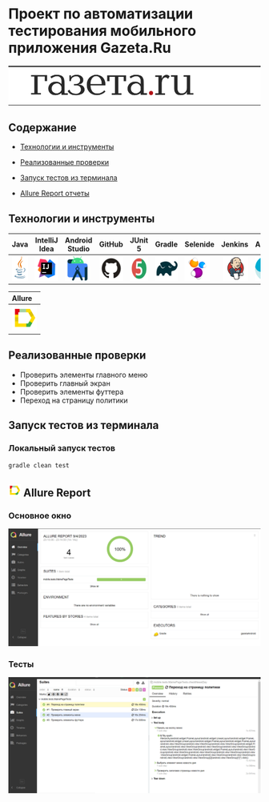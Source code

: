 <h1 >Проект по автоматизации тестирования мобильного приложения Gazeta.Ru</h1>

![GZ.png](images/logo/GZ.png)

## Содержание 

* <a href="#tools">Технологии и инструменты</a>

* <a href="#cases">Реализованные проверки</a>

* <a href="#console">Запуск тестов из терминала</a>

* <a href="#allure">Allure Report отчеты</a>

## Технологии и инструменты

| Java                                                                                                     | IntelliJ Idea                                                                                                                 | Android Studio                                                                                                                              | GitHub                                                                                                    | JUnit 5                                                                                                           | Gradle                                                                                                     | Selenide                                                                                                         |  Jenkins                                                                                                           |  Appium                                                                                                                      |
|:---------------------------------------------------------------------------------------------------------|-------------------------------------------------------------------------------------------------------------------------------|---------------------------------------------------------------------------------------------------------------------------------------------|-----------------------------------------------------------------------------------------------------------|-------------------------------------------------------------------------------------------------------------------|------------------------------------------------------------------------------------------------------------|------------------------------------------------------------------------------------------------------------------|-------------------------------------------------------------------------------------------------------------------:|------------------------------------------------------------------------------------------------------------------------------|
| <a href="https://www.java.com/"><img src="images/logo/Java.svg" width="50" height="50"  alt="Java"/></a> | <a id ="tech" href="https://www.jetbrains.com/idea/"><img src="images/logo/Idea.svg" width="50" height="50"  alt="IDEA"/></a> | <a href="https://developer.android.com/studio"><img src="images/logo/Android-studio.svg" width="50" height="50"  alt="Android Studio"/></a> | <a href="https://github.com/"><img src="images/logo/GitHub.svg" width="50" height="50"  alt="Github"/></a>| <a href="https://junit.org/junit5/"><img src="images/logo/Junit5.svg" width="50" height="50"  alt="JUnit 5"/></a> | <a href="https://gradle.org/"><img src="images/logo/Gradle.svg" width="50" height="50"  alt="Gradle"/></a> | <a href="https://selenide.org/"><img src="images/logo/Selenide.svg" width="50" height="50"  alt="Selenide"/></a> |   <a href="https://www.jenkins.io/"><img src="images/logo/Jenkins.svg" width="50" height="50"  alt="Jenkins"/></a> | <a href="https://appium.io/"><img src="images/logo/Appium.svg" width="50" height="50"  alt="Appium"/></a>              |


|Allure                                                                                                                         |                                                                                                                                                       
|:------------------------------------------------------------------------------------------------------------------------------|
|<a href="https://github.com/allure-framework"><img src="images/logo/Allure.svg" width="50" height="50"  alt="Allure"/></a>     | 


<a id="cases"></a>
##  Реализованные проверки

-  Проверить элементы главного меню
-  Проверить главный экран
-  Проверить элементы футтера
-  Переход на страницу политики

<a id="console"></a>
##  Запуск тестов из терминала
### Локальный запуск тестов

```
gradle clean test 
```

<a id="allure"></a>
## <img src="images/logo/Allure.svg" width="25" height="25"/></a> Allure Report

### Основное окно

<p align="center">
<img title="Allure Dashboard" src="images/screen/AllureReport.png">
</p>

### Тесты

<p align="center">
<img title="Allure Tests" src="images/screen/AllureCase.png">
</p>

